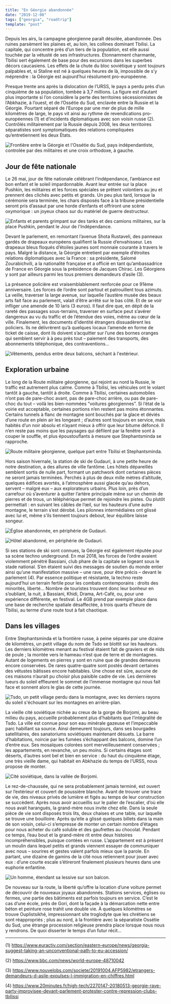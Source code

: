 ```yaml
---
title: "En Géorgie abandonnée"
date: "2019-12-08"
tags: ["georgia", "roadtrip"]
template: "post"
---
```

Depuis les airs, la campagne géorgienne paraît désolée, abandonnée. Des ruines parsèment les plaines et, au loin, les collines dominant Tbilisi. La capitale, qui concentre près d’un tiers de la population, est elle aussi touchée par la vétusté de ses infrastructures. Étonnamment charmante, Tbilisi sert également de base pour des excursions dans les superbes décors caucasiens. Les effets de la chute du bloc soviétique y sont toujours palpables et, si Staline est né à quelques heures de là, impossible de s’y méprendre : la Géorgie est aujourd’hui résolument pro-européenne.

Presque trente ans après la dislocation de l’URSS, le pays a perdu près d’un cinquième de sa population, tombée à 3,7 millions. La figure est d’autant plus importante si l’on considère la perte des territoires sécessionnistes de l’Abkhazie, à l’ouest, et de l’Ossétie du Sud, enclavée entre la Russie et la Géorgie. Pourtant séparé de l’Europe par une mer de plus de mille kilomètres de large, le pays vit ainsi au rythme de revendications pro-européennes (1) et d’incidents diplomatiques avec son voisin russe (2). Contrôlés militairement par la Russie depuis 2008, les deux territoires séparatistes sont symptomatiques des relations compliquées qu’entretiennent les deux États.

![Frontière entre la Géorgie et l'Ossétie du Sud, pays indépendantiste, controlée par des militaires et une croix orthodoxe, à gauche.](../../../images/georgia/south-ossetian-border.jpg "Frontière avec l'Ossétie du Sud")

## Jour de fête nationale

Le 26 mai, jour de fête nationale célébrant l’indépendance, l’ambiance est bon enfant et le soleil impardonnable. Avant leur entrée sur la place Pushkin, les militaires et les forces spéciales se prêtent volontiers au jeu et prennent des clichés avec petits et grands. Un peu plus tard, lorsque la cérémonie sera terminée, les chars disposés face à la tribune présidentielle seront pris d’assaut par une horde d’enfants et offriront une scène oxymorique : un joyeux chaos sur du matériel de guerre destructeur.

![Enfants et parents grimpant sur des tanks et des camions militaires, sur la place Pushkin, pendant le Jour de l'Indépendance.](../../../images/georgia/pushkin-square.jpg "Place Pushkin")

Devant le parlement, en remontant l’avenue Shota Rustaveli, des panneaux gardés de drapeaux européens qualifient la Russie d’envahisseur. Les drapeaux bleus floqués d’étoiles jaunes sont monnaie courante à travers le pays. Malgré la distance, la Géorgie entretient par exemple d’étroites relations diplomatiques avec la France : sa présidente, Salomé Zourabichvili, a la nationalité française et a officié en tant qu’ambassadrice de France en Géorgie sous la présidence de Jacques Chirac. Les Géorgiens y sont par ailleurs parmi les tous premiers demandeurs d’asile (3). 

La présence policière est vraisemblablement renforcée pour ce 91ème anniversaire. Les forces de l’ordre sont partout et patrouillent tous azimuts. La veille, traverser la large avenue, sur laquelle l’austère musée des beaux arts fait face au parlement, valait d’être arrêté sur le bas côté. Et de se voir infliger une amende de 10 laris (3 euros). Il faut dire que, en dépit de la rareté des passages sous-terrains, traverser en surface peut s’avérer dangereux au vu du traffic et de l’étendue des voies, même au cœur de la ville. Finalement, les documents d’identité étrangers dissuadèrent les policiers. Ils ne délivrèrent qu’à quelques locaux l’amende en forme de ticket de caisse, dont ils doivent s’acquitter sur l’une des bornes oranges qui semblent servir à à peu près tout – paiement des transports, des abonnements téléphonique, des contraventions… 

![Vêtements, pendus entre deux balcons, séchant à l'extérieur.](../../../images/georgia/courtyard.jpg "Cour intérieure")

## Exploration urbaine

Le long de la Route militaire géorgienne, qui rejoint au nord la Russie, le traffic est autrement plus calme. Comme à Tbilisi, les véhicules ont le volant tantôt à gauche, tantôt à droite. Comme à Tbilisi, certaines automobiles n’ont pas de pare-choc avant, pas de pare-choc arrière, ou pas de pare-choc du tout – voilà les bien-nommées “voitures géorgiennes”. Si l’état de la voirie est acceptable, certaines portions n’en restent pas moins étonnantes. Certains tunnels à flanc de montagne sont bouchés par la glace et déviés d’une route en plein air les longeant ; d’autres sont toujours en service, mais habités d’un noir absolu et n’ayant mieux à offrir que leur bitume défoncé. Il n’en reste pas moins que les paysages qui défilent par la fenêtre sont à couper le souffle, et plus époustouflants à mesure que Stephantsminda se rapproche.

![Route militaire géorgienne, quelque part entre Tbilisi et Stephantsminda.](../../../images/georgia/military-road.jpg "Route militaire géorgienne")

Hors saison hivernale, la station de ski de Gudauri, à une petite heure de notre destination, a des allures de ville fantôme. Les hôtels dépareillés semblent sortis de nulle part, formant un patchwork dont certaines pièces ne seront jamais terminées. Perchés à plus de deux mille mètres d’altitude, quelques édifices avortés, à l’atmosphère aussi glacée qu’au dehors, servent – malgré eux – aux explorateurs urbains. Plus loin, près d’un carrefour où s’aventurer à quitter l’artère principale mène sur un chemin de pierres et de trous, un téléphérique permet de rejoindre les pistes. Ou plutôt permettait : en suivant les câbles de l’œil, sur les hauteurs d’une autre montagne, le terrain s’est dérobé. Les pilonnes intermédiaires ont glissé avec lui et, même s’ils tiennent toujours debout, leur équilibre laisse songeur.

![Église abandonnée, en périphérie de Gudauri.](../../../images/georgia/abandoned-church.jpg "Église abandonnée")

![Hôtel abandonné, en périphérie de Gudauri.](../../../images/georgia/abandoned-hotel.jpg "Hotel abandonné")

Si ses stations de ski sont connues, la Géorgie est également réputée pour sa scène techno underground. En mai 2018, les forces de l’ordre avaient violemment pénétré Bassiani, club phare de la capitale se logeant sous le stade national. S’en étaient suivi des messages de soutien du monde entier ainsi qu’une manifestation massive – une rave, pour être précis – devant le parlement (4). Par essence politique et résistante, la techno reste aujourd’hui un terrain fertile pour les combats contemporains : droits des minorités, liberté… Nombre de touristes trouvent donc leur bonheur en s’oubliant, la nuit, à Bassiani, Khidi, Drama, Art-Café, ou, pour une expérience différente, en festival. Le 4GB prend par exemple place dans une base de recherche spatiale désaffectée, à trois quarts d’heure de Tbilisi, au terme d’une route tout à fait chaotique.

## Dans les villages

Entre Stephantsminda et la frontière russe, à peine séparés par une dizaine de kilomètres, un petit village du nom de Tsdo se blottit sur les hauteurs. Les derniers kilomètres menant au festival étaient fait de graviers et de nids de poule ; la montée vers le hameau n’est que de terre et de montagnes. Autant de logements en pierres y sont en ruine que de grandes demeures encore conservées. De rares quatre-quatre sont postés devant certaines des vétustes bâtisses encore habitables. Une chose est sûre, aucune de ces maisons n’aurait pu choisir plus paisible cadre de vie. Les dernières lueurs du soleil effleurent le sommet de l’immense montagne qui nous fait face et sonnent alors le glas de cette journée.

![Tsdo, un petit village perdu dans la montagne, avec les derniers rayons du soleil s'échouant sur les montagnes en arrière-plan.](../../../images/georgia/tsdo.jpg "Tsdo")

La vieille cité soviétique nichée au creux de la gorge de Borjomi, au beau milieu du pays, accueille probablement plus d’habitants que l’intégralité de Tsdo. La ville est connue pour son eau minérale gazeuse et l’impeccable parc habillant sa source. Ainsi demeurent toujours, dans ses bourgades satellitaires, des sanatoriums soviétiques maintenant désuets. La barre d’habitations, noircie par les fumées s’échappant des balcons, domine l’un d’entre eux. Ses mosaïques colorées sont merveilleusement conservées ; les appartements, en revanche, un peu moins. Si certains étages sont déserts, d’autres sont bel et bien en service : du haut du cinquième étage, une très vieille dame, qui habitait en Abkhazie du temps de l’URSS, nous propose de monter.

![Cité soviétique, dans la vallée de Borjomi.](../../../images/georgia/soviet-building.jpg "Cité soviétique")

Le rez-de-chaussée, qui ne sera probablement jamais terminé, est ouvert sur l’extérieur et couvert de poussière blanche. Avant de trouver une trace de vie, des niveaux privés de lumière et figés au temps de leur construction se succèdent. Après nous avoir accueillis sur le palier de l’escalier, d’où elle nous avait harangués, la grand-mère nous invite chez elle. Dans la seule pièce de vie sont disposés trois lits, deux chaises et une table, sur laquelle se trouve une bouilloire. Après qu’elle a glissé quelques billets dans la main de son voisin, celui-ci s’empresse de monter un certain nombre d’étages pour nous acheter du café soluble et des gaufrettes au chocolat. Pendant ce temps, l’eau bout et la grand-mère rit entre deux histoires incompréhensibles, puisque contées en russe. L’appartement est à présent un moulin dans lequel petits et grands viennent essayer de communiquer avec nous – sourires et gestes valent parfois mieux que la parole. En partant, une dizaine de gamins de la cité nous retiennent pour jouer avec eux : d’une courte escale s’étireront finalement plusieurs heures dans une euphorie enfantine.

![Un homme, étendant sa lessive sur son balcon.](../../../images/georgia/soviet-building-2.jpg "Cité soviétique")

De nouveau sur la route, la liberté qu’offre la location d’une voiture permet de découvrir de nouveaux joyaux abandonnés. Stations services, églises ou fermes, une partie des bâtiments est parfois toujours en service. C’est le cas d’une école, près de Gori, dont la façade à la démarcation nette entre béton et peinture rose trahit une double vie. À quelques kilomètres se trouve Ouplistsikhé, impressionnant site troglodyte que les chrétiens se sont réappropriés ; plus au nord, à la frontière avec la séparatiste Ossétie du Sud, une étrange procession religieuse prendra place lorsque nous nous y rendrons. De quoi disserter le temps d’un futur récit…

-----

(1) https://www.euractiv.com/section/eastern-europe/news/georgia-suggest-taking-an-unconventional-path-to-eu-accession/

(2) https://www.bbc.com/news/world-europe-48710042

(3) https://www.nouvelobs.com/societe/20191004.AFP5982/etrangers-demandeurs-d-asile-expulses-l-immigration-en-chiffres.html

(4) https://www.20minutes.fr/high-tech/2270147-20180513-georgie-rave-party-improvisee-devant-parlement-protester-contre-repression-clubs-tbilissi